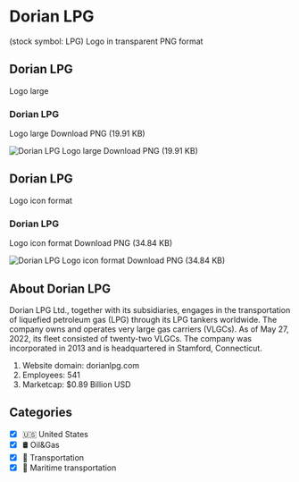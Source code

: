 # Dorian LPG
 (stock symbol: LPG) Logo in transparent PNG format

## Dorian LPG
 Logo large

### Dorian LPG
 Logo large Download PNG (19.91 KB)

![Dorian LPG
 Logo large Download PNG (19.91 KB)](/img/orig/LPG_BIG-cca545b1.png)

## Dorian LPG
 Logo icon format

### Dorian LPG
 Logo icon format Download PNG (34.84 KB)

![Dorian LPG
 Logo icon format Download PNG (34.84 KB)](/img/orig/LPG-94452107.png)

## About Dorian LPG


Dorian LPG Ltd., together with its subsidiaries, engages in the transportation of liquefied petroleum gas (LPG) through its LPG tankers worldwide. The company owns and operates very large gas carriers (VLGCs). As of May 27, 2022, its fleet consisted of twenty-two VLGCs. The company was incorporated in 2013 and is headquartered in Stamford, Connecticut.

1. Website domain: dorianlpg.com
2. Employees: 541
3. Marketcap: $0.89 Billion USD


## Categories
- [x] 🇺🇸 United States
- [x] 🛢 Oil&Gas
- [x] 🚚 Transportation
- [x] 🚢 Maritime transportation
